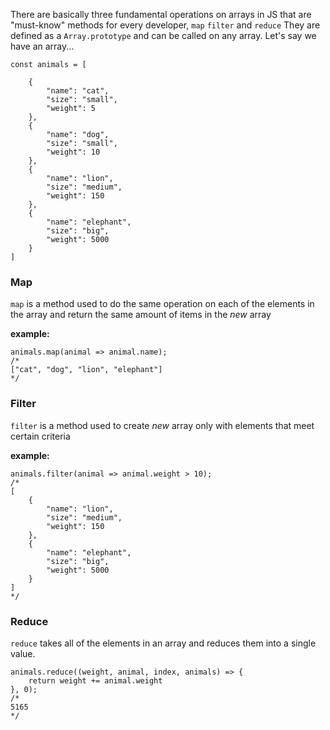 There are basically three fundamental operations on arrays in JS
that are "must-know" methods for every developer, `map` `filter` and `reduce`
They are defined as a `Array.prototype` and can be called on any array.
Let's say we have an array...

```
const animals = [

    {
        "name": "cat",
        "size": "small",
        "weight": 5
    },
    {
        "name": "dog",
        "size": "small",
        "weight": 10
    },
    {
        "name": "lion",
        "size": "medium",
        "weight": 150
    },
    {
        "name": "elephant",
        "size": "big",
        "weight": 5000
    }
]
````
### Map

`map` is a method used to do the same operation on each of the elements in the array 
and return the same amount of items in the _new_ array

__example:__
````
animals.map(animal => animal.name);
/*
["cat", "dog", "lion", "elephant"]
*/
````

### Filter
`filter` is a method used to create _new_ array only with elements that meet certain criteria

__example:__
````
animals.filter(animal => animal.weight > 10);
/*
[
    {
        "name": "lion",
        "size": "medium",
        "weight": 150
    },
    {
        "name": "elephant",
        "size": "big",
        "weight": 5000
    }
]
*/
````

### Reduce

`reduce` takes all of the elements in an array 
and reduces them into a single value.
````
animals.reduce((weight, animal, index, animals) => {
    return weight += animal.weight
}, 0);
/*
5165
*/
````